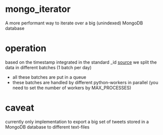 mongo_iterator
==============

A more performant way to iterate over a big (unindexed) MongoDB database


operation
==========
based on the timestamp integrated in the standard _id [source](http://www.kchodorow.com/blog/2011/12/20/querying-for-timestamps-using-objectids/) we split the data in different batches (1 batch per day)
- all these batches are put in a queue
- these batches are handled by different python-workers in parallel (you need to set the number of workers by MAX_PROCESSES)


caveat
=========
currently only implementation to export a big set of tweets stored in a MongoDB database to different text-files

